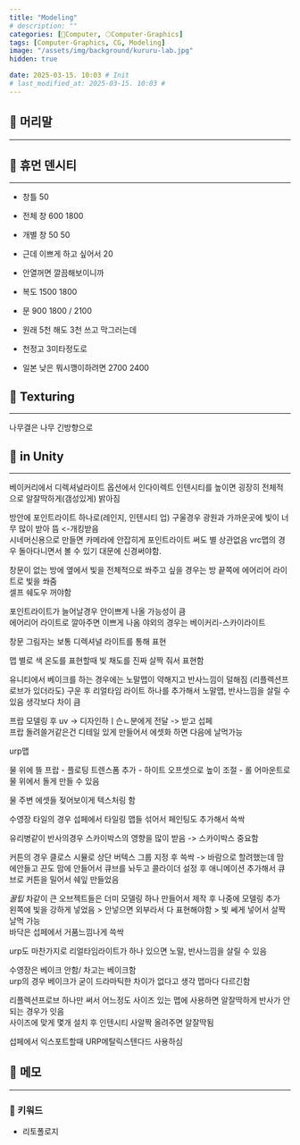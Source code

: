 ```yaml
---
title: "Modeling"
# description: ""
categories: [💫Computer, 🌕Computer-Graphics]
tags: [Computer-Graphics, CG, Modeling]
image: "/assets/img/background/kururu-lab.jpg"
hidden: true

date: 2025-03-15. 10:03 # Init
# last_modified_at: 2025-03-15. 10:03 #
---
```


## 💫 머리말

---

## 💫 휴먼 덴시티

---

- 창틀 50
- 전체 창 600 1800
- 개별 창 50 50
- 근데 이쁘게 하고 싶어서 20
- 안열꺼면 깔끔해보이니까

- 복도 1500 1800
- 문 900 1800 / 2100
- 원래 5천 해도 3천 쓰고 막그러는데
- 천정고 3미타정도로
- 일본 낮은 뭐시깽이하려면 2700 2400

## 💫 Texturing

---

나무결은 나무 긴방향으로  

## 💫 in Unity

---

베이커리에서 디렉셔널라이트 옵션에서 인다이렉트 인텐시티를 높이면 굉장히 전체적으로 알잘딱하게(갬성있게) 밝아짐  

방안에 포인트라이트 하나로(레인지, 인텐시티 업) 구울경우 광원과 가까운곳에 빛이 너무 많이 받아 뜸 <-개킹받음  
시네머신용으로 만들면 카메라에 안잡히게 포인트라이트 써도 별 상관없음  vrc맵의 경우 돌아다니면서 볼 수 있기 대문에 신경써야함.  

창문이 없는 방에 옆에서 빛을 전체적으로 쏴주고 싶을 경우는 방 끝쪽에 에어리어 라이트로 빛을 쏴줌  
셀프 쉐도우 꺼야함  

포인트라이트가 늘어날경우 안이쁘게 나올 가능성이 큼  
에어리어 라이트로 깔아주면 이쁘게 나옴 야외의 경우는 베이커리-스카이라이트  

창문 그림자는 보통 디렉셔널 라이트를 통해 표현  

맵 별로 색 온도를 표현할때 빛 채도를 진짜 살짝 줘서 표현함  

유니티에서 베이크를 하는 경우에는 노말맵이 약해지고 반사느낌이 덜해짐 (리플렉션프로브가 있더라도) 구운 후 리얼타임 라이트 하나를 추가해서 노말맵, 반사느낌을 살릴 수 있음 생각보다 차이 큼  

프랍 모델링 후 uv -> 디자인하ㅣ슨ㄴ분에게 전달 -> 받고 섭페  
프랍 돌려쓸거같은건 디테일 있게 만들어서 에셋화 하면 다음에 날먹가능  

urp맵  

물 위에 뜰 프랍 - 플로팅 트렌스폼 추가 - 하이트 오프셋으로 높이 조절 - 롤 어마운트로 물 위에서 돌게 만들 수 있음  

물 주변 에셋들 젖어보이게 텍스처링 함  

수영장 타일의 경우 섭페에서 타일링 맵들 섞어서 페인팅도 추가해서 쓱싹  

유리병같이 반사의경우 스카이박스의 영향을 많이 받음 -> 스카이박스 중요함  

커튼의 경우 클로스 시뮬로 상단 버텍스 그룹 지정 후 쓱싹 -> 바람으로 할려했는데 맘에안들고 끈도 맘에 안들어서 큐브를 놔두고 콜라이더 설정 후 애니메이션 추가해서 큐브로 커튼을 밀어서 쉐잎 만들었음  

*꿀팁* 차같이 큰 오브젝트들은 더미 모델링 하나 만들어서 제작 후 나중에 모델링 추가  
왼쪽에 빛을 강하게 넣었음 > 안넣으면 외부라서 다 표현해야함 > 빛 쎄게 넣어서 살짝 날먹 가능  
바닥은 섭페에서 거품느낌나게 쓱싹  

urp도 마찬가지로 리얼타임라이트가 하나 있으면 노말, 반사느낌을 살릴 수 있음  

수영장은 베이크 안함/ 차고는 베이크함  
urp의 경우 베이크가 굳이 드라마틱한 차이가 없다고 생각 맵마다 다르긴함  

리플렉션프로브 하나만 써서 어느정도 사이즈 있는 맵에 사용하면 알잘딱하게 반사가 안되는 경우가 잇음  
사이즈에 맞게 몇개 설치 후 인텐시티 사알짝 올려주면 알잘딱됨  

섭페에서 익스포트할때 URP메탈릭스텐다드 사용하심  

## 💫 메모

---

### 🫧 키워드

- 리토폴로지
